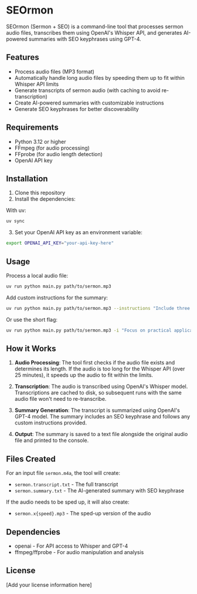 # SEOrmon

SEOrmon (Sermon + SEO) is a command-line tool that processes sermon audio files, transcribes them using OpenAI's Whisper API, and generates AI-powered summaries with SEO keyphrases using GPT-4.

## Features

- Process audio files (MP3 format)
- Automatically handle long audio files by speeding them up to fit within Whisper API limits
- Generate transcripts of sermon audio (with caching to avoid re-transcription)
- Create AI-powered summaries with customizable instructions
- Generate SEO keyphrases for better discoverability

## Requirements

- Python 3.12 or higher
- FFmpeg (for audio processing)
- FFprobe (for audio length detection)
- OpenAI API key

## Installation

1. Clone this repository
2. Install the dependencies:

With uv:

```bash
uv sync
```

3. Set your OpenAI API key as an environment variable:

```bash
export OPENAI_API_KEY="your-api-key-here"
```

## Usage

Process a local audio file:

```bash
uv run python main.py path/to/sermon.mp3
```

Add custom instructions for the summary:

```bash
uv run python main.py path/to/sermon.mp3 --instructions "Include three main points from the sermon"
```

Or use the short flag:

```bash
uv run python main.py path/to/sermon.mp3 -i "Focus on practical applications"
```

## How it Works

1. **Audio Processing**: The tool first checks if the audio file exists and determines its length. If the audio is too long for the Whisper API (over 25 minutes), it speeds up the audio to fit within the limits.

2. **Transcription**: The audio is transcribed using OpenAI's Whisper model. Transcriptions are cached to disk, so subsequent runs with the same audio file won't need to re-transcribe.

3. **Summary Generation**: The transcript is summarized using OpenAI's GPT-4 model. The summary includes an SEO keyphrase and follows any custom instructions provided.

4. **Output**: The summary is saved to a text file alongside the original audio file and printed to the console.

## Files Created

For an input file `sermon.m4a`, the tool will create:

- `sermon.transcript.txt` - The full transcript
- `sermon.summary.txt` - The AI-generated summary with SEO keyphrase

If the audio needs to be sped up, it will also create:

- `sermon.x{speed}.mp3` - The sped-up version of the audio

## Dependencies

- openai - For API access to Whisper and GPT-4
- ffmpeg/ffprobe - For audio manipulation and analysis

## License

[Add your license information here]
